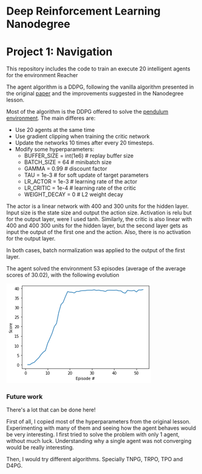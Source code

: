 # Deep Reinforcement Learning Nanodegree
# Project 1: Navigation

This repository includes the code to train an execute 20 intelligent agents for the environment Reacher

The agent algorithm is a DDPG, following the vanilla algorithm presented in the original [paper](https://arxiv.org/abs/1509.02971) and the improvements suggested in the Nanodegree lesson.

Most of the algorithm is the DDPG offered to solve the [pendulum environment](https://github.com/udacity/deep-reinforcement-learning/tree/master/ddpg-pendulum). The main differes are:
* Use 20 agents at the same time
* Use gradient clipping when training the critic network
* Update the networks 10 times after every 20 timesteps.
* Modify some hyperparameters:
  * BUFFER_SIZE = int(1e6)  # replay buffer size
  * BATCH_SIZE = 64         # minibatch size
  * GAMMA = 0.99            # discount factor
  * TAU = 1e-3              # for soft update of target parameters
  * LR_ACTOR = 1e-3         # learning rate of the actor
  * LR_CRITIC = 1e-4        # learning rate of the critic
  * WEIGHT_DECAY = 0        # L2 weight decay

The actor is a linear network with 400 and 300 units for the hidden layer. Input size is the state size and output the action size. Activation is relu but for the output layer, were I used tanh.
Similarly, the critic is also linear with 400 and 400 300 units for the hidden layer, but the second layer gets as input the output of the first one and the action. Also, there is no activation for the output layer.

In both cases, batch normalization was applied to the output of the first layer.


The agent solved the environment 53 episodes (average of the average scores of 30.02), with the following evolution

![Agent evolution](rewards.png)


### Future work

There's a lot that can be done here!

First of all, I copied most of the hyperparameters from the original lesson. Experimenting with many of them and seeing how the agent behaves would be very interesting.
I first tried to solve the problem with only 1 agent, without much luck. Understanding why a single agent was not converging would be really interesting.

Then, I would try different algorithms. Specially TNPG, TRPO, TPO and D4PG. 
